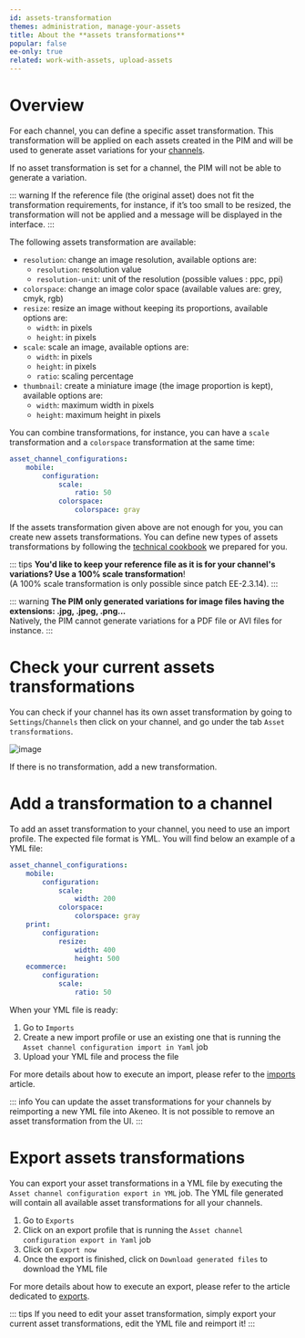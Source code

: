 ```yaml
---
id: assets-transformation
themes: administration, manage-your-assets
title: About the **assets transformations**
popular: false
ee-only: true
related: work-with-assets, upload-assets
---
```


# Overview
For each channel, you can define a specific asset transformation. This transformation will be applied on each assets created in the PIM and will be used to generate asset variations for your [channels](/articles/what-is-a-channel.html).

If no asset transformation is set for a channel, the PIM will not be able to generate a variation. 

::: warning
If the reference file (the original asset) does not fit the transformation requirements, for instance, if it’s too small to be resized, the transformation will not be applied and a message will be displayed in the interface.
:::

The following assets transformation are available:
- `resolution`: change an image resolution, available options are:
    - `resolution`: resolution value
    - `resolution-unit`: unit of the resolution (possible values : ppc, ppi)
- `colorspace`: change an image color space (available values are: grey, cmyk, rgb)
- `resize`: resize an image without keeping its proportions, available options are:
    - `width`: in pixels
    - `height`: in pixels
- `scale`: scale an image, available options are:
    - `width`: in pixels
    - `height`: in pixels
    - `ratio`: scaling percentage
- `thumbnail`: create a miniature image (the image proportion is kept), available options are:
    - `width`: maximum width in pixels
    - `height`: maximum height in pixels

You can combine transformations, for instance, you can have a `scale` transformation and a `colorspace` transformation at the same time:

```yml
asset_channel_configurations:
    mobile:
        configuration:
            scale:
                ratio: 50
            colorspace:
                colorspace: gray
```

If the assets transformation given above are not enough for you, you can create new assets transformations. You can define new types of assets transformations by following the [technical cookbook](https://docs.akeneo.com/2.0/manipulate_pim_data/product_asset/add_new_transformation.html) we prepared for you.

::: tips
**You'd like to keep your reference file as it is for your channel's variations? Use a 100% scale transformation**!     
(A 100% scale transformation is only possible since patch EE-2.3.14).
:::

::: warning
**The PIM only generated variations for image files having the extensions: .jpg, .jpeg, .png...**       
Natively, the PIM cannot generate variations for a PDF file or AVI files for instance.
:::

# Check your current assets transformations

You can check if your channel has its own asset transformation by going to `Settings`/`Channels` then click on your channel, and go under the tab `Asset transformations`.

![image](../img/Settings_ChannelsAssetsTransformations.png)

If there is no transformation, add a new transformation.

# Add a transformation to a channel

To add an asset transformation to your channel, you need to use an import profile. 
The expected file format is YML. You will find below an example of a YML file:

```yml
asset_channel_configurations:
    mobile:
        configuration:
            scale:
                width: 200
            colorspace:
                colorspace: gray
    print:
        configuration:
            resize:
                width: 400
                height: 500
    ecommerce:
        configuration:
            scale:
                ratio: 50
```

When your YML file is ready:
1.  Go to `Imports`
1.  Create a new import profile or use an existing one that is running the `Asset channel configuration import in Yaml` job
1.  Upload your YML file and process the file

For more details about how to execute an import, please refer to the [imports](/articles/imports.html) article.

::: info
You can update the asset transformations for your channels by reimporting a new YML file into Akeneo. It is not possible to remove an asset transformation from the UI.
:::

# Export assets transformations

You can export your asset transformations in a YML file by executing the `Asset channel configuration export in YML` job. The YML file generated will contain all available asset transformations for all your channels.  

1.  Go to `Exports`
1.  Click on an export profile that is running the `Asset channel configuration export in Yaml` job
1.  Click on `Export now`
1.  Once the export is finished, click on `Download generated files` to download the YML file

For more details about how to execute an export, please refer to the article dedicated to [exports](/articles/exports.html).

::: tips
If you need to edit your asset transformation, simply export your current asset transformations, edit the YML file and reimport it!
:::
